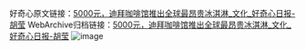 好奇心原文链接：[5000元，迪拜咖啡馆推出全球最昂贵冰淇淋_文化_好奇心日报-胡莹](https://www.qdaily.com/articles/6893.html)
WebArchive归档链接：[5000元，迪拜咖啡馆推出全球最昂贵冰淇淋_文化_好奇心日报-胡莹](http://web.archive.org/web/20161218094435/http://www.qdaily.com:80/articles/6893.html)
![image](http://ww3.sinaimg.cn/large/007d5XDply1g3wb9jiqwkj30u02x41kx)
